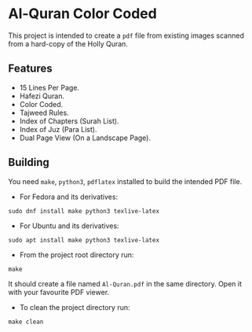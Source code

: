 
# Al-Quran Color Coded
This project is intended to create a `pdf` file from existing images scanned from a hard-copy of the Holly Quran.

## Features
- 15 Lines Per Page.
- Hafezi Quran.
- Color Coded.
- Tajweed Rules.
- Index of Chapters (Surah List).
- Index of Juz (Para List).
- Dual Page View (On a Landscape Page).

## Building

You need `make`, `python3`, `pdflatex` installed to build the intended PDF file.

- For Fedora and its derivatives:

```
sudo dnf install make python3 texlive-latex
```

- For Ubuntu and its derivatives:

```
sudo apt install make python3 texlive-latex
```

- From the project root directory run:

```
make
```

It should create a file named `Al-Quran.pdf` in the same directory. Open it with your favourite PDF viewer.

- To clean the project directory run:

```
make clean
```
